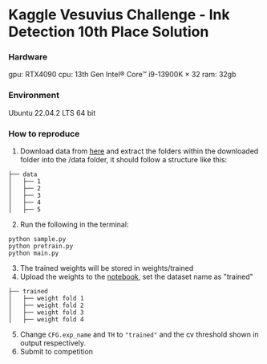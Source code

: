 # Kaggle Vesuvius Challenge - Ink Detection 10th Place Solution

### Hardware
gpu: RTX4090
cpu: 13th Gen Intel® Core™ i9-13900K × 32
ram: 32gb

### Environment
Ubuntu 22.04.2 LTS 64 bit

### How to reproduce
1. Download data from [here](https://www.kaggle.com/datasets/fengqilong/vesuvius-split) and extract the folders within the downloaded folder into the /data folder, it should follow a structure like this:
```
├── data
│   ├── 1
│   ├── 2
│   ├── 3
│   ├── 4
│   ├── 5
```
2. Run the following in the terminal:
```
python sample.py
python pretrain.py
python main.py
```
3. The trained weights will be stored in weights/trained
4. Upload the weights to the [notebook](https://www.kaggle.com/code/fengqilong/vesuvius-inference), set the dataset name as "trained"
```
├── trained
│   ├── weight fold 1
│   ├── weight fold 2
│   ├── weight fold 3
│   ├── weight fold 4
```
5. Change `CFG.exp_name` and `TH` to `"trained"` and the cv threshold shown in output respectively.
6. Submit to competition
